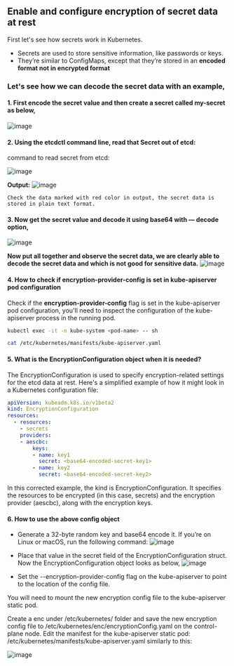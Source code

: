 ## Enable and configure encryption of secret data at rest
First let's see how secrets work in Kubernetes.

- Secrets are used to store sensitive information, like passwords or keys.
- They’re similar to ConfigMaps, except that they’re stored in an **encoded format not in encrypted format**

### Let's see how we can decode the secret data with an example,

#### 1. First encode the secret value and then create a secret called my-secret as below,

![image](https://github.com/MeSabya/Kubernetes/assets/33947539/83f719ac-6e12-488c-993f-3503ccba7c73)

#### 2. Using the etcdctl command line, read that Secret out of etcd:
   command to read secret from etcd:
   
   ![image](https://github.com/MeSabya/Kubernetes/assets/33947539/e803a4c5-c628-451b-9b40-c37d61bd7287)

   **Output:**
   ![image](https://github.com/MeSabya/Kubernetes/assets/33947539/6ea4e3ba-8d89-4d64-b40d-3f420cccf0f8)

    Check the data marked with red color in output, the secret data is stored in plain text format.
#### 3. Now get the secret value and decode it using base64 with — decode option,
![image](https://github.com/MeSabya/Kubernetes/assets/33947539/aecc0730-b394-4f44-a52d-08fa9b42dece)

**Now put all together and observe the secret data, we are clearly able to decode the secret data and which is not good for sensitive data.**
![image](https://github.com/MeSabya/Kubernetes/assets/33947539/4f1339a3-0c66-4042-a3d7-61b46ece6e03)

#### 4. How to check if encryption-provider-config is set in kube-apiserver pod configuration

Check if the **encryption-provider-config** flag is set in the kube-apiserver pod configuration, 
you'll need to inspect the configuration of the kube-apiserver process in the running pod. 

```bash
kubectl exec -it -n kube-system <pod-name> -- sh

cat /etc/kubernetes/manifests/kube-apiserver.yaml
```
#### 5. What is the EncryptionConfiguration object when it is needed?
The EncryptionConfiguration is used to specify encryption-related settings for the etcd data at rest.
Here's a simplified example of how it might look in a Kubernetes configuration file:

```yaml
apiVersion: kubeadm.k8s.io/v1beta2
kind: EncryptionConfiguration
resources:
  - resources:
    - secrets
    providers:
    - aescbc:
        keys:
        - name: key1
          secret: <base64-encoded-secret-key1>
        - name: key2
          secret: <base64-encoded-secret-key2>
```
In this corrected example, the kind is EncryptionConfiguration. 
It specifies the resources to be encrypted (in this case, secrets) and the encryption provider (aescbc), along with the encryption keys.

#### 6. How to use the above config object
- Generate a 32-byte random key and base64 encode it. If you’re on Linux or macOS, run the following command:
   ![image](https://github.com/MeSabya/Kubernetes/assets/33947539/11045c5f-3369-44c8-97d9-75f6d92d2864)

- Place that value in the secret field of the EncryptionConfiguration struct. Now the EncryptionConfiguration object looks as below,
  ![image](https://github.com/MeSabya/Kubernetes/assets/33947539/fdd9c89b-efe0-4c40-ac23-5622422f0879)

- Set the --encryption-provider-config flag on the kube-apiserver to point to the location of the config file.

You will need to mount the new encryption config file to the kube-apiserver static pod.

Create a enc under /etc/kubernetes/ folder and save the new encryption config file to /etc/kubernetes/enc/encryptionConfig.yaml on the control-plane node.
Edit the manifest for the kube-apiserver static pod: /etc/kubernetes/manifests/kube-apiserver.yaml similarly to this:

![image](https://github.com/MeSabya/Kubernetes/assets/33947539/162ae07a-4edd-4625-bfc8-28bbacd6e9b6)












